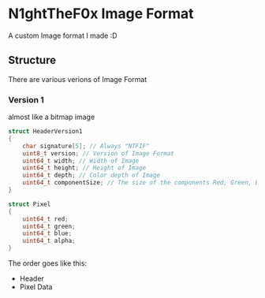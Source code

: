# N1ghtTheF0x Image Format
A custom Image format I made :D

## Structure
There are various verions of Image Format
### Version 1
almost like a bitmap image
```c
struct HeaderVersion1
{
    char signature[5]; // Always "NTFIF"
    uint8_t version; // Version of Image Format
    uint64_t width; // Width of Image
    uint64_t height; // Height of Image
    uint64_t depth; // Color depth of Image
    uint64_t componentSize; // The size of the components Red, Green, Blue, Alpha
}

struct Pixel
{
    uint64_t red;
    uint64_t green;
    uint64_t blue;
    uint64_t alpha;
}
```

The order goes like this:

- Header
- Pixel Data